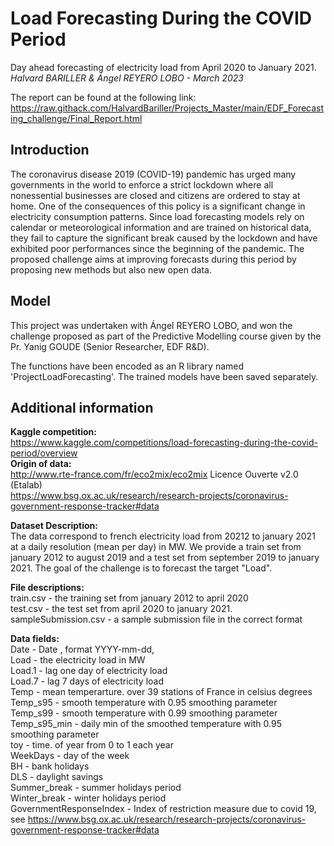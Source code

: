 # Load Forecasting During the COVID Period
Day ahead forecasting of electricity load from April 2020 to January 2021.  
*Halvard BARILLER & Ángel REYERO LOBO - March 2023*

The report can be found at the following link:
https://raw.githack.com/HalvardBariller/Projects_Master/main/EDF_Forecasting_challenge/Final_Report.html

## **Introduction**
The coronavirus disease 2019 (COVID-19) pandemic has urged many governments in the world to enforce a strict lockdown where all nonessential businesses are closed and citizens are ordered to stay at home. One of the consequences of this policy is a significant change in electricity consumption patterns. Since load forecasting models rely on calendar or meteorological information and are trained on historical data, they fail to capture the significant break caused by the lockdown and have exhibited poor performances since the beginning of the pandemic. The proposed challenge aims at improving forecasts during this period by proposing new methods but also new open data.

## **Model**

This project was undertaken with Ángel REYERO LOBO, and won the challenge proposed as part of the Predictive Modelling course given by the Pr. Yanig GOUDE (Senior Researcher, EDF R&D).

The functions have been encoded as an R library named 'ProjectLoadForecasting'.
The trained models have been saved separately.



## **Additional information**
**Kaggle competition:**  
https://www.kaggle.com/competitions/load-forecasting-during-the-covid-period/overview  
**Origin of data:**  
http://www.rte-france.com/fr/eco2mix/eco2mix Licence Ouverte v2.0 (Etalab)  
https://www.bsg.ox.ac.uk/research/research-projects/coronavirus-government-response-tracker#data


**Dataset Description:**  
The data correspond to french electricity load from 20212 to january 2021 at a daily resolution (mean per day) in MW. We provide a train set from january 2012 to august 2019 and a test set from september 2019 to january 2021. The goal of the challenge is to forecast the target "Load".

**File descriptions:**  
train.csv - the training set from january 2012 to april 2020  
test.csv - the test set from april 2020 to january 2021.  
sampleSubmission.csv - a sample submission file in the correct format

**Data fields:**  
Date - Date , format YYYY-mm-dd,  
Load - the electricity load in MW  
Load.1 - lag one day of electricity load  
Load.7 - lag 7 days of electricity load  
Temp - mean temperarture. over 39 stations of France in celsius degrees  
Temp_s95 - smooth temperature with 0.95 smoothing parameter  
Temp_s99 - smooth temperature with 0.99 smoothing parameter  
Temp_s95_min - daily min of the smoothed temperature with 0.95 smoothing parameter  
toy - time. of year from 0 to 1 each year  
WeekDays - day of the week  
BH - bank holidays  
DLS - daylight savings  
Summer_break - summer holidays period  
Winter_break - winter holidays period  
GovernmentResponseIndex - Index of restriction measure due to covid 19, see https://www.bsg.ox.ac.uk/research/research-projects/coronavirus-government-response-tracker#data


